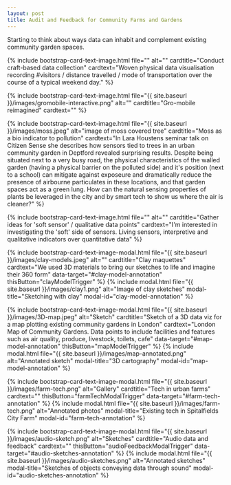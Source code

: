 ```yaml
---
layout: post
title: Audit and Feedback for Community Farms and Gardens
---
```


Starting to think about ways data can inhabit and complement existing community garden spaces.

{% include bootstrap-card-text-image.html file="" alt="" cardtitle="Conduct craft-based data collection" cardtext="Woven physical data visualisation recording #visitors / distance travelled / mode of transportation over the course of a typical weekend day." %}

{% include bootstrap-card-text-image.html file="{{ site.baseurl }}/images/gromobile-interactive.png" alt="" cardtitle="Gro-mobile reimagined" cardtext="" %}

{% include bootstrap-card-text-image.html file="{{ site.baseurl }}/images/moss.jpeg" alt="image of moss covered tree" cardtitle="Moss as a bio indicator to pollution" cardtext="In Lara Houstens seminar talk on Citizen Sense she describes how sensors tied to trees in an urban community garden in Deptford revealed surprising results. Despite being situated next to a very busy road, the physical characteristics of the walled garden (having a physical barrier on the polluted side) and it's position (next to a school) can mitigate against exposeure and dramatically reduce the presence of airbourne particulates in these locations, and that garden spaces act as a green lung.  How can the natural sensing properties of plants be leveraged in the city and by smart tech to show us where the air is cleaner?" %}

{% include bootstrap-card-text-image.html file="" alt="" cardtitle="Gather ideas for 'soft sensor' / qualitative data points" cardtext="I'm interested in investigating the 'soft' side of sensors. Living sensors, interpretive and qualitative indicators over quantitative data" %}

{% include bootstrap-card-text-image-modal.html file="{{ site.baseurl }}/images/clay-models.jpeg" alt="" cardtitle="Clay maquettes" cardtext="We used 3D materials to bring our sketches to life and imagine their 360 form" data-target="#clay-model-annotation" thisButton="clayModelTrigger" %}
{% include modal.html file="{{ site.baseurl }}/images/clay1.png" alt="Image of clay sketches" modal-title="Sketching with clay" modal-id="clay-model-annotation" %}

{% include bootstrap-card-text-image-modal.html file="{{ site.baseurl }}/images/3D-map.jpeg" alt="Sketch" cardtitle="Sketch of a 3D data viz for a map plotting existing community gardens in London" cardtext="London Map of Community Gardens. Data points to include facilities and features such as air quality, produce, livestock, toilets, cafe"  data-target="#map-model-annotation" thisButton="mapModelTrigger" %}
{% include modal.html file="{{ site.baseurl }}/images/map-annotated.png" alt="Annotated sketch" modal-title="3D cartography" modal-id="map-model-annotation" %}

{% include bootstrap-card-text-image-modal.html file="{{ site.baseurl }}/images/farm-tech.png" alt="Gallery" cardtitle="Tech in urban farms" cardtext="" thisButton="farmTechModalTrigger" data-target="#farm-tech-annotation" %}
{% include modal.html file="{{ site.baseurl }}/images/farm-tech.png" alt="Annotated photos" modal-title="Existing tech in Spitalfields City Farm" modal-id="farm-tech-annotation" %}

{% include bootstrap-card-text-image-modal.html file="{{ site.baseurl }}/images/audio-sketch.png" alt="Sketches" cardtitle="Audio data and feedback" cardtext="" thisButton="audioFeedbackModalTrigger" data-target="#audio-sketches-annotation"  %}
{% include modal.html file="{{ site.baseurl }}/images/audio-sketches.png" alt="Annotated sketches" modal-title="Sketches of objects conveying data through sound" modal-id="audio-sketches-annotation" %}
